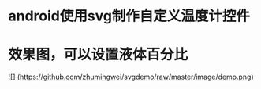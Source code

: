 # android使用svg制作自定义温度计控件
# 效果图，可以设置液体百分比
![] (https://github.com/zhumingwei/svgdemo/raw/master/image/demo.png)
